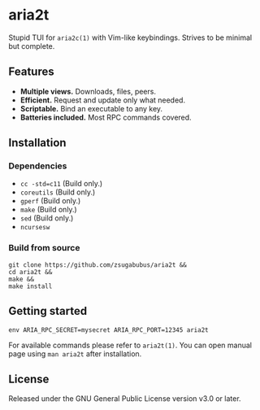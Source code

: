 # aria2t

Stupid TUI for `aria2c(1)` with Vim-like keybindings. Strives to be
minimal but complete.

## Features

* **Multiple views.** Downloads, files, peers.
* **Efficient.** Request and update only what needed.
* **Scriptable.** Bind an executable to any key.
* **Batteries included.** Most RPC commands covered.

## Installation

### Dependencies

* `cc -std=c11` (Build only.)
* `coreutils` (Build only.)
* `gperf` (Build only.)
* `make` (Build only.)
* `sed` (Build only.)
* `ncursesw`

### Build from source

```
git clone https://github.com/zsugabubus/aria2t &&
cd aria2t &&
make &&
make install
```

## Getting started

```
env ARIA_RPC_SECRET=mysecret ARIA_RPC_PORT=12345 aria2t
```

For available commands please refer to `aria2t(1)`. You can open manual page
using `man aria2t` after installation.

## License

Released under the GNU General Public License version v3.0 or later.
